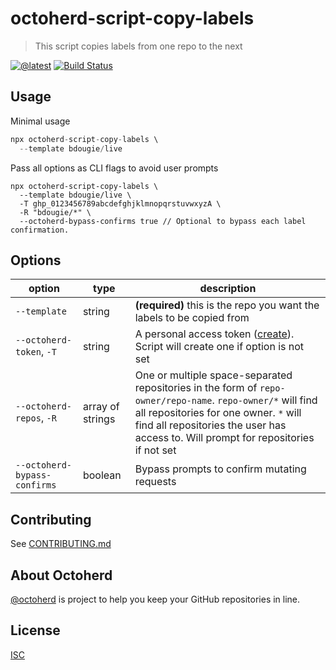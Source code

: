 # octoherd-script-copy-labels

> This script copies labels from one repo to the next

[![@latest](https://img.shields.io/npm/v/octoherd-script-copy-labels.svg)](https://www.npmjs.com/package/octoherd-script-copy-labels)
[![Build Status](https://github.com/bdougie/octoherd-script-copy-labels/workflows/Test/badge.svg)](https://github.com/bdougie/octoherd-script-copy-labels/actions?query=workflow%3ATest+branch%3Amain)

## Usage

Minimal usage

```js
npx octoherd-script-copy-labels \
  --template bdougie/live
```

Pass all options as CLI flags to avoid user prompts

```
npx octoherd-script-copy-labels \
  --template bdougie/live \
  -T ghp_0123456789abcdefghjklmnopqrstuvwxyzA \
  -R "bdougie/*" \
  --octoherd-bypass-confirms true // Optional to bypass each label confirmation.
```

## Options

| option                       | type             | description                                                                                                                                                                                                                                 |
| ---------------------------- | ---------------- | ------------------------------------------------------------------------------------------------------------------------------------------------------------------------------------------------------------------------------------------- |
| `--template`                 | string           | **(required)** this is the repo you want the labels to be copied from                                                                                                                                                                       |
| `--octoherd-token`, `-T`     | string           | A personal access token ([create](https://github.com/settings/tokens/new?scopes=repo)). Script will create one if option is not set                                                                                                         |
| `--octoherd-repos`, `-R`     | array of strings | One or multiple space-separated repositories in the form of `repo-owner/repo-name`. `repo-owner/*` will find all repositories for one owner. `*` will find all repositories the user has access to. Will prompt for repositories if not set |
| `--octoherd-bypass-confirms` | boolean          | Bypass prompts to confirm mutating requests                                                                                                                                                                                                 |

## Contributing

See [CONTRIBUTING.md](CONTRIBUTING.md)

## About Octoherd

[@octoherd](https://github.com/octoherd/) is project to help you keep your GitHub repositories in line.

## License

[ISC](LICENSE.md)
